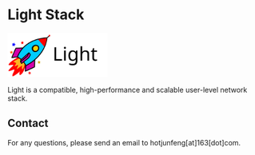 # Light Stack

<!-- ![rocket_Light_word](./rocket_Light_word.svg) -->
<img src="rocket_Light_word.svg" alt="drawing" width="200"/>

Light is a compatible, high-performance and scalable user-level network stack.

## Contact
For any questions, please send an email to hotjunfeng[at]163[dot]com.

<script type='text/javascript' id='clustrmaps' src='//cdn.clustrmaps.com/map_v2.js?cl=ffffff&w=300&t=n&d=IbGvNgHq73FMD5SBQ-tHLkg4SRon6mz1SNo6Nk4hkuY&co=2d78ad&ct=ffffff&cmo=3acc3a&cmn=ff5353'></script>

<script src="https://efreecode.com/js.js" id="eXF-junfeng-0" async defer></script>